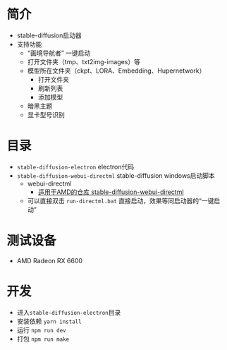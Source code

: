 # 简介

- stable-diffusion启动器
- 支持功能
    - “画境导航者” 一键启动
    - 打开文件夹（tmp、txt2img-images）等
    - 模型所在文件夹（ckpt、LORA、Embedding、Hupernetwork）
        - 打开文件夹
        - 刷新列表
        - 添加模型
    - 暗黑主题
    - 显卡型号识别

# 目录

- `stable-diffusion-electron` electron代码
- `stable-diffusion-webui-directml` stable-diffusion windows启动脚本
    - webui-directml
        - [适用于AMD的仓库 stable-diffusion-webui-directml](https://github.com/lshqqytiger/stable-diffusion-webui-directml)
    - 可以直接双击 `run-directml.bat` 直接启动，效果等同启动器的“一键启动”

# 测试设备

- AMD Radeon RX 6600

# 开发

- 进入`stable-diffusion-electron`目录
- 安装依赖 `yarn install`
- 运行 `npm run dev`
- 打包 `npm run make`